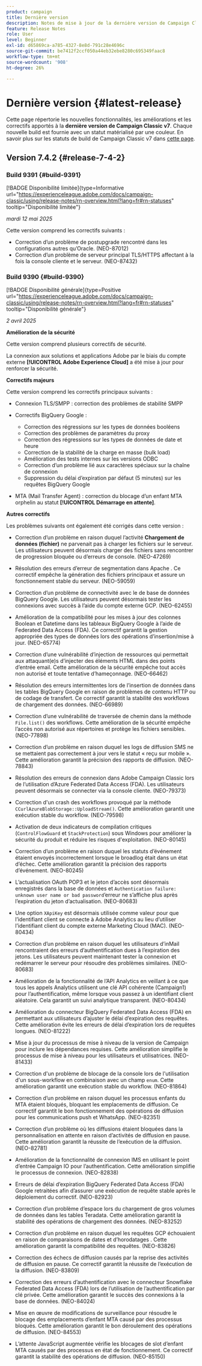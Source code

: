 ```yaml
---
product: campaign
title: Dernière version
description: Notes de mise à jour de la dernière version de Campaign Classic v7
feature: Release Notes
role: User
level: Beginner
exl-id: d65869ca-a785-4327-8e8d-791c28e4696c
source-git-commit: be7412f2ccf050a44eb32ebe8280c695349faac8
workflow-type: tm+mt
source-wordcount: '908'
ht-degree: 26%

---
```


# Dernière version {#latest-release}

Cette page répertorie les nouvelles fonctionnalités, les améliorations et les correctifs apportés à la **dernière version de Campaign Classic v7**. Chaque nouvelle build est fournie avec un statut matérialisé par une couleur. En savoir plus sur les statuts de build de Campaign Classic v7 dans [cette page](rn-overview.md).

## Version 7.4.2  {#release-7-4-2}

### Build 9391 {#build-9391}

[!BADGE Disponibilité limitée]{type=Informative url="https://experienceleague.adobe.com/docs/campaign-classic/using/release-notes/rn-overview.html?lang=fr#rn-statuses" tooltip="Disponibilité limitée"}

_mardi 12 mai 2025_

Cette version comprend les correctifs suivants :

* Correction d’un problème de postupgrade rencontré dans les configurations autres qu’Oracle. (NEO-87012)
* Correction d’un problème de serveur principal TLS/HTTPS affectant à la fois la console cliente et le serveur. (NEO-87432)

### Build 9390 {#build-9390}

[!BADGE Disponibilité générale]{type=Positive url="https://experienceleague.adobe.com/docs/campaign-classic/using/release-notes/rn-overview.html?lang=fr#rn-statuses" tooltip="Disponibilité générale"}

_2 avril 2025_

<!--
### Compatibility updates {#comp-7-4-2}

This release comes with the following compatibility updates:

* JQuery library update: fixes multiple UI issues (reports, web apps)
* PostgreSQL 15 and 16

-->

**Amélioration de la sécurité**

Cette version comprend plusieurs correctifs de sécurité.

La connexion aux solutions et applications Adobe par le biais du compte externe **[!UICONTROL Adobe Experience Cloud]** a été mise à jour pour renforcer la sécurité.

**Correctifs majeurs**

Cette version comprend les correctifs principaux suivants :

* Connexion TLS/SMPP : correction des problèmes de stabilité SMPP

* Correctifs BigQuery Google :

   * Correction des régressions sur les types de données booléens
   * Correction des problèmes de paramètres du proxy
   * Correction des régressions sur les types de données de date et heure
   * Correction de la stabilité de la charge en masse (bulk load)
   * Amélioration des tests internes sur les versions ODBC
   * Correction d’un problème lié aux caractères spéciaux sur la chaîne de connexion
   * Suppression du délai d’expiration par défaut (5 minutes) sur les requêtes BigQuery Google

* MTA (Mail Transfer Agent) : correction du blocage d’un enfant MTA orphelin au statut **[!UICONTROL Démarrage en attente]**.


**Autres correctifs**

Les problèmes suivants ont également été corrigés dans cette version :

* Correction d’un problème en raison duquel l’activité **Chargement de données (fichier)** ne parvenait pas à charger les fichiers sur le serveur<!--after an upgrade to version 8.3.8-->. Les utilisateurs peuvent désormais charger des fichiers sans rencontrer de progression bloquée ou d’erreurs de console. (NEO-47269)

* Résolution des erreurs d’erreur de segmentation dans Apache <!--following an upgrade to Adobe Campaign Classic 7.2.2 build 9349-->. Ce correctif empêche la génération des fichiers principaux et assure un fonctionnement stable du serveur. (NEO-59059)

* Correction d’un problème de connectivité avec le <!--after upgrading to version 7.3.3 build 9359--> de base de données BigQuery Google. Les utilisateurs peuvent désormais tester les connexions avec succès à l’aide du compte externe GCP. (NEO-62455)

* Amélioration de la compatibilité pour les mises à jour des colonnes Boolean et Datetime dans les tableaux BigQuery Google à l’aide de Federated Data Access (FDA). Ce correctif garantit la gestion appropriée des types de données lors des opérations d’insertion/mise à jour. (NEO-65774)

* Correction d’une vulnérabilité d’injection de ressources qui permettait aux attaquant(e)s d’injecter des éléments HTML dans des points d’entrée email. Cette amélioration de la sécurité empêche tout accès non autorisé et toute tentative d’hameçonnage. (NEO-66462)

* Résolution des erreurs intermittentes lors de l’insertion de données dans les tables BigQuery Google en raison de problèmes de contenu HTTP ou de codage de transfert. Ce correctif garantit la stabilité des workflows de chargement des données. (NEO-66989)

* Correction d’une vulnérabilité de traversée de chemin dans la méthode `File.list()` des workflows. Cette amélioration de la sécurité empêche l’accès non autorisé aux répertoires et protège les fichiers sensibles. (NEO-77898)

* Correction d’un problème en raison duquel les logs de diffusion SMS ne se mettaient pas correctement à jour vers le statut « reçu sur mobile ». Cette amélioration garantit la précision des rapports de diffusion. (NEO-78843)

* Résolution des erreurs de connexion dans Adobe Campaign Classic lors de l’utilisation d’Azure Federated Data Access (FDA). Les utilisateurs peuvent désormais se connecter via la console cliente. (NEO-79373)

* Correction d&#39;un crash des workflows provoqué par la méthode `CCurlAzureBlobStorage::UploadStream()`. Cette amélioration garantit une exécution stable du workflow. (NEO-79598)

* Activation de deux indicateurs de compilation critiques (`ControlFlowGuard` et `StackProtection`) sous Windows pour améliorer la sécurité du produit et réduire les risques d&#39;exploitation. (NEO-80145)

* Correction d’un problème en raison duquel les statuts d’événement étaient envoyés incorrectement lorsque le broadlog était dans un état d’échec. Cette amélioration garantit la précision des rapports d’événement. (NEO-80245)

* L’actualisation OAuth POP3 et le jeton d’accès sont désormais enregistrés dans la base de données et `Authentication failure: unknown user name or bad password`’erreur ne s’affiche plus après l’expiration du jeton d’actualisation. (NEO-80683)

* Une option `XApiKey` est désormais utilisée comme valeur pour que l’identifiant client se connecte à Adobe Analytics au lieu d’utiliser l’identifiant client du compte externe Marketing Cloud (MAC). (NEO-80434)

* Correction d’un problème en raison duquel les utilisateurs d’inMail rencontraient des erreurs d’authentification dues à l’expiration des jetons. Les utilisateurs peuvent maintenant tester la connexion et redémarrer le serveur pour résoudre des problèmes similaires. (NEO-80683)

* Amélioration de la fonctionnalité de l’API Analytics en veillant à ce que tous les appels Analytics utilisent une clé API cohérente (Campaign1) pour l’authentification, même lorsque vous passez à un identifiant client aléatoire. Cela garantit un suivi analytique transparent. (NEO-80434)

* Amélioration du connecteur BigQuery Federated Data Access (FDA) en permettant aux utilisateurs d’ajuster le délai d’expiration des requêtes. Cette amélioration évite les erreurs de délai d’expiration lors de requêtes longues. (NEO-81222)

* Mise à jour du processus de mise à niveau de la version de Campaign <!--7.4.1--> pour inclure les dépendances requises. Cette amélioration simplifie le processus de mise à niveau pour les utilisateurs et utilisatrices. (NEO-81433)

* Correction d&#39;un problème de blocage de la console lors de l&#39;utilisation d&#39;un sous-workflow en combinaison avec un champ `enum`. Cette amélioration garantit une exécution stable du workflow. (NEO-81864)

* Correction d’un problème en raison duquel les processus enfants du MTA étaient bloqués, bloquant les emplacements de diffusion. Ce correctif garantit le bon fonctionnement des opérations de diffusion pour les communications push et WhatsApp. (NEO-82351)

* Correction d’un problème où les diffusions étaient bloquées dans la personnalisation en attente en raison d’activités de diffusion en pause. Cette amélioration garantit la réussite de l’exécution de la diffusion. (NEO-82781)

* Amélioration de la fonctionnalité de connexion IMS en utilisant le point d’entrée Campaign IO pour l’authentification. Cette amélioration simplifie le processus de connexion. (NEO-82838)

* Erreurs de délai d’expiration BigQuery Federated Data Access (FDA) Google retraitées afin d’assurer une exécution de requête stable après le déploiement du correctif. (NEO-82923)

* Correction d’un problème d’espace lors du chargement de gros volumes de données dans les tables Teradata. Cette amélioration garantit la stabilité des opérations de chargement des données. (NEO-83252)

* Correction d’un problème en raison duquel les requêtes GCP échouaient en raison de comparaisons de dates et d’horodatages <!--after upgrading to version 9383-->. Cette amélioration garantit la compatibilité des requêtes. (NEO-83826)

* Correction des échecs de diffusion causés par la reprise des activités de diffusion en pause. Ce correctif garantit la réussite de l’exécution de la diffusion. (NEO-83809)

* Correction des erreurs d’authentification avec le connecteur Snowflake Federated Data Access (FDA) lors de l’utilisation de l’authentification par clé privée. Cette amélioration garantit le succès des connexions à la base de données. (NEO-84024)

* Mise en œuvre de modifications de surveillance pour résoudre le blocage des emplacements d’enfant MTA causé par des processus bloqués. Cette amélioration garantit le bon déroulement des opérations de diffusion. (NEO-84553)

* L’attente JavaScript augmentée vérifie les blocages de slot d’enfant MTA causés par des processus en état de fonctionnement. Ce correctif garantit la stabilité des opérations de diffusion. (NEO-85150)


